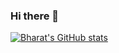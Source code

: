 ### Hi there 👋

[![Bharat's GitHub stats](https://github-readme-stats-six-phi-21.vercel.app/api?username=bharat8&theme=rose_pine)](https://github.com/anuraghazra/github-readme-stats)

<!--
**bharat8/bharat8** is a ✨ _special_ ✨ repository because its `README.md` (this file) appears on your GitHub profile.

Here are some ideas to get you started:

- 🔭 I’m currently working on ...
- 🌱 I’m currently learning ...
- 👯 I’m looking to collaborate on ...
- 🤔 I’m looking for help with ...
- 💬 Ask me about ...
- 📫 How to reach me: ...
- 😄 Pronouns: ...
- ⚡ Fun fact: ...
-->
